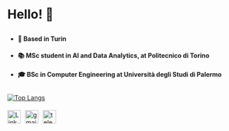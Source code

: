 # Hello! 👋

<div style="margin-top: 30px; margin-bottom: 30px;">
    <ul>
        <li><h4>📍 Based in Turin</h4></li>
        <li><h4>📚 MSc student in AI and Data Analytics, at Politecnico di Torino</h4></li>
        <li><h4>🎓 BSc in Computer Engineering at Università degli Studi di Palermo</h4></li>
    </ul>
</div>



[![Top Langs](https://github-readme-stats.vercel.app/api/top-langs/?username=andrea-scaturro&layout=donut&theme=dark )](https://github.com/andrea-scaturro/github-readme-stats)

<div style="display: flex; margin-top:20px; margin-right:25px ">
    <a href="https://www.linkedin.com/in/andrea-scaturro-8ba2552b8/" style="margin-right: 10px;">
        <img src="https://img.icons8.com/ios-filled/50/ffffff/linkedin.png" alt="LinkedIn Logo" width="30" height="30">
    </a>
 <a href="mailto:andrea11122000@gmail.com">
    <img width="30" height="30" src="https://img.icons8.com/ios-filled/50/ffffff/gmail-new.png" alt="gmail-new"/>
</a>

<a style="margin-left:10px" href="https://t.me/Scaturro2"> 
<img width="30" height="30" src="https://img.icons8.com/ios-filled/50/ffffff/telegram.png" alt="telegram"/>
</a>


  
</div>
